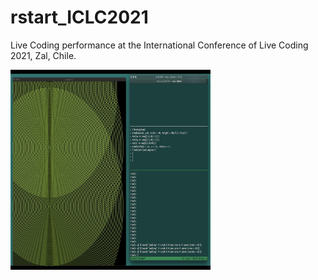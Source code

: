 # rstart_ICLC2021
Live Coding performance at the International Conference of Live Coding 2021, Zal, Chile.

<img src="https://raw.githubusercontent.com/rstartdas/rstart_ICLC2021/main/img/rstart_ICLC2021%20copy.png"  width="320" height="320" />
